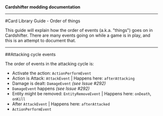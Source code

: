 **Cardshifter modding documentation**

---

#Card Library Guide - Order of things

This guide will explain how the order of events (a.k.a. "things") goes on in Cardshifter. There are many events going on while a game is in play, and this is an attempt to document that.  

---

##Attacking cycle events

The order of events in the attacking cycle is: 

- Activate the action: `ActionPerformEvent`
- Action is Attack: `AttackEvent` | Happens here: `afterAttacking`
- Damage is dealt: `DamageEvent` _(see Issue #292)_
- `DamageEvent` happens _(see Issue #292)_
- Entity might be removed: `EntityRemoveEvent` | Happens here: `onDeath`, `onKill`
- After `AttackEvent` | Happens here: `afterAttacked`
- `ActionPerformEvent`